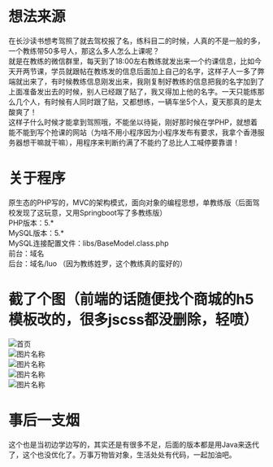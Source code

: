 # 想法来源
在长沙读书想考驾照了就去驾校报了名，练科目二的时候，人真的不是一般的多，一个教练带50多号人，那这么多人怎么上课呢？  
就是在教练的微信群里，每天到了18:00左右教练就发出来一个约课信息，比如今天开两节课，学员就跟帖在教练发的信息后面加上自己的名字，这样子人一多了弊端就出来了，有时候教练信息刚发出来，我刚复制好教练的信息把我的名字加到了上面准备发出去的时候，别人已经跟了贴了，我又得加上他的名字。一天只能练那么几个人，有时候有人同时跟了贴，又都想练，一辆车坐5个人，夏天那真的是太酸爽了！  
这样子什么时候才能拿到驾照哦，不能坐以待毙，刚好那时候在学PHP，就想着能不能到写个抢课的网站（为啥不用小程序因为小程序发布有要求，我拿个香港服务器想干嘛就干嘛），用程序来判断约满了不能约了总比人工喊停要靠谱！

# 关于程序
原生态的PHP写的，MVC的架构模式，面向对象的编程思想，单教练版（后面驾校发现了这玩意，又用Springboot写了多教练版）  
PHP版本：5.*  
MySQL版本：5.*  
MySQL连接配置文件：libs/BaseModel.class.php  
前台：域名  
后台：域名/luo （因为教练姓罗，这个教练真的蛮好的）  

# 截了个图（前端的话随便找个商城的h5模板改的，很多jscss都没删除，轻喷）
![首页](https://gitee.com/mpengyu/jiaxiaoyueke/blob/master/img/%E9%A6%96%E9%A1%B5.png)  
![图片名称](https://www.baidu.com/img/bd_logo1.png)  
![图片名称](https://www.baidu.com/img/bd_logo1.png)  
![图片名称](https://www.baidu.com/img/bd_logo1.png)  
![图片名称](https://www.baidu.com/img/bd_logo1.png)  

# 事后一支烟
这个也是当初边学边写的，其实还是有很多不足，后面的版本都是用Java来迭代了，这个也没优化了。万事万物皆对象，生活处处有代码，一起加油吧。